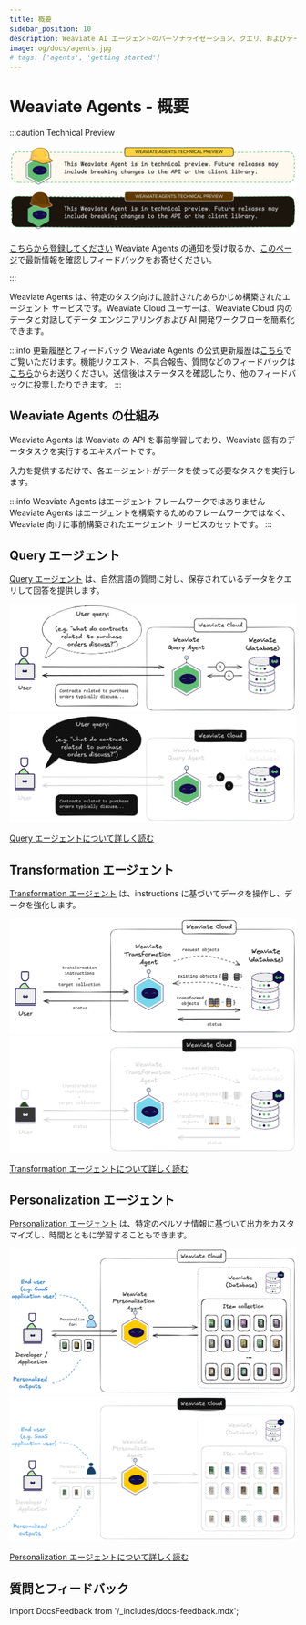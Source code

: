 ```yaml
---
title: 概要
sidebar_position: 10
description: Weaviate AI エージェントのパーソナライゼーション、クエリ、およびデータ変換エージェントに関するドキュメントの概要。
image: og/docs/agents.jpg
# tags: ['agents', 'getting started']
---
```


# Weaviate Agents - 概要

:::caution Technical Preview

![Weaviate Agents はテクニカルプレビューです。](./_includes/agents_tech_preview_light.png#gh-light-mode-only "Weaviate Agents はテクニカルプレビューです。")
![Weaviate Agents はテクニカルプレビューです。](./_includes/agents_tech_preview_dark.png#gh-dark-mode-only "Weaviate Agents はテクニカルプレビューです。")

[こちらから登録してください](https://events.weaviate.io/weaviate-agents) Weaviate Agents の通知を受け取るか、[このページ](https://weaviateagents.featurebase.app/)で最新情報を確認しフィードバックをお寄せください。

:::

Weaviate Agents は、特定のタスク向けに設計されたあらかじめ構築されたエージェント サービスです。Weaviate Cloud ユーザーは、Weaviate Cloud 内のデータと対話してデータ エンジニアリングおよび AI 開発ワークフローを簡素化できます。

:::info 更新履歴とフィードバック
Weaviate Agents の公式更新履歴は[こちら](https://weaviateagents.featurebase.app/changelog)でご覧いただけます。機能リクエスト、不具合報告、質問などのフィードバックは[こちら](https://weaviateagents.featurebase.app/)からお送りください。送信後はステータスを確認したり、他のフィードバックに投票したりできます。
:::

## Weaviate Agents の仕組み

Weaviate Agents は Weaviate の API を事前学習しており、Weaviate 固有のデータタスクを実行するエキスパートです。

入力を提供するだけで、各エージェントがデータを使って必要なタスクを実行します。

:::info Weaviate Agents はエージェントフレームワークではありません
Weaviate Agents はエージェントを構築するためのフレームワークではなく、Weaviate 向けに事前構築されたエージェント サービスのセットです。
:::

## Query エージェント

[Query エージェント](./query/index.md) は、自然言語の質問に対し、保存されているデータをクエリして回答を提供します。

[![Query エージェントの詳細はこちら](./_includes/query_agent_usage_light.png#gh-light-mode-only "Query エージェントの詳細はこちら")](./query/index.md)
[![Query エージェントの詳細はこちら](./_includes/query_agent_usage_dark.png#gh-dark-mode-only "Query エージェントの詳細はこちら")](./query/index.md)

[Query エージェントについて詳しく読む](./query/index.md)

## Transformation エージェント

[Transformation エージェント](./transformation/index.md) は、instructions に基づいてデータを操作し、データを強化します。

[![Transformation エージェントの詳細はこちら](./_includes/transformation_agent_overview_light.png#gh-light-mode-only "Transformation エージェントの詳細はこちら")](./transformation/index.md)
[![Transformation エージェントの詳細はこちら](./_includes/transformation_agent_overview_dark.png#gh-dark-mode-only "Transformation エージェントの詳細はこちら")](./transformation/index.md)

[Transformation エージェントについて詳しく読む](./transformation/index.md)

## Personalization エージェント

[Personalization エージェント](./personalization/index.md) は、特定のペルソナ情報に基づいて出力をカスタマイズし、時間とともに学習することもできます。

[![Personalization エージェントの詳細はこちら](./_includes/personalization_agent_overview_light.png#gh-light-mode-only "Personalization エージェントの詳細はこちら")](./personalization/index.md)
[![Personalization エージェントの詳細はこちら](./_includes/personalization_agent_overview_dark.png#gh-dark-mode-only "Personalization エージェントの詳細はこちら")](./personalization/index.md)

[Personalization エージェントについて詳しく読む](./personalization/index.md)

## 質問とフィードバック

import DocsFeedback from '/_includes/docs-feedback.mdx';

<DocsFeedback/>